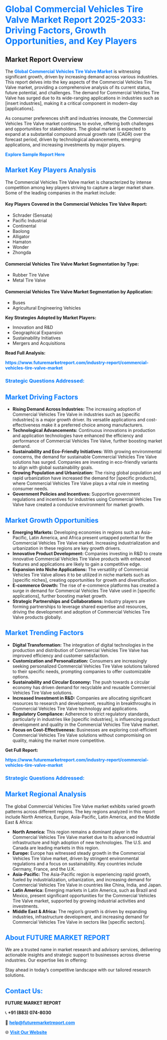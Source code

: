 <h1 style="color: #007BFF;">Global Commercial Vehicles Tire Valve Market Report 2025-2033: Driving Factors, Growth Opportunities, and Key Players</h1>

<section id="overview">
<h2>Market Report Overview</h2>
<p>The <a href="https://www.futuremarketreport.com/industry-report/commercial-vehicles-tire-valve-market" style="color: #007BFF; text-decoration: none;"><strong>Global Commercial Vehicles Tire Valve Market</strong></a> is witnessing significant growth, driven by increasing demand across various industries. This report delves into the key aspects of the Commercial Vehicles Tire Valve market, providing a comprehensive analysis of its current status, future potential, and challenges. The demand for Commercial Vehicles Tire Valve has surged due to its wide-ranging applications in industries such as [insert industries], making it a critical component in modern-day [applications].</p>
<p>As consumer preferences shift and industries innovate, the Commercial Vehicles Tire Valve market continues to evolve, offering both challenges and opportunities for stakeholders. The global market is expected to expand at a substantial compound annual growth rate (CAGR) over the forecast period, driven by technological advancements, emerging applications, and increasing investments by major players.</p>
</section>

<section id="overview">
<p><a href="https://www.futuremarketreport.com/request-sample/reportId=42289" style="color: #007BFF; text-decoration: none;"><strong>Explore Sample Report Here</strong></a></p>
</section>

<section id="key-players">
<h2 style="color: #007BFF;">Market Key Players Analysis</h2>
<p>The Commercial Vehicles Tire Valve market is characterized by intense competition among key players striving to capture a larger market share. Some of the leading companies in the market include:</p>
<h4>Key Players Covered in the Commercial Vehicles Tire Valve Report:</h4>
<ul><li>Schrader (Sensata)</li><li>Pacific Industrial</li><li>Continental</li><li>Baolong</li><li>Alligator</li><li>Hamaton</li><li>Wonder</li><li>Zhongda</li></ul>
<h4>Commercial Vehicles Tire Valve Market Segmentation by Type:</h4>
<ul><li>Rubber Tire Valve</li><li>Metal Tire Valve</li></ul>

<h4>Commercial Vehicles Tire Valve Market Segmentation by Application:</h4>
<ul><li>Buses</li><li>Agricultural Engineering Vehicles</li></ul>
<p><strong>Key Strategies Adopted by Market Players:</strong></p>
<ul>
<li>Innovation and R&D</li>
<li>Geographical Expansion</li>
<li>Sustainability Initiatives</li>
<li>Mergers and Acquisitions</li>
</ul>
</section>

<section>
<p><strong>Read Full Analysis: </strong></p><a href="https://www.futuremarketreport.com/industry-report/commercial-vehicles-tire-valve-market" style="color: #007BFF; text-decoration: none;"><strong>https://www.futuremarketreport.com/industry-report/commercial-vehicles-tire-valve-market</strong></a>
<h3 style="color: #007BFF;">Strategic Questions Addressed:</h3>
</section>

<section id="driving-factors">
<h2 style="color: #007BFF;">Market Driving Factors</h2>
<ul>
<li><strong>Rising Demand Across Industries:</strong> The increasing adoption of Commercial Vehicles Tire Valve in industries such as [specific industries] is a major growth driver. Its versatile applications and cost-effectiveness make it a preferred choice among manufacturers.</li>
<li><strong>Technological Advancements:</strong> Continuous innovations in production and application technologies have enhanced the efficiency and performance of Commercial Vehicles Tire Valve, further boosting market demand.</li>
<li><strong>Sustainability and Eco-Friendly Initiatives:</strong> With growing environmental concerns, the demand for sustainable Commercial Vehicles Tire Valve solutions has surged. Companies are investing in eco-friendly variants to align with global sustainability goals.</li>
<li><strong>Growing Population and Urbanization:</strong> The rising global population and rapid urbanization have increased the demand for [specific products], where Commercial Vehicles Tire Valve plays a vital role in meeting consumer needs.</li>
<li><strong>Government Policies and Incentives:</strong> Supportive government regulations and incentives for industries using Commercial Vehicles Tire Valve have created a conducive environment for market growth.</li>
</ul>
</section>

<section id="growth-opportunities">
<h2 style="color: #007BFF;">Market Growth Opportunities</h2>
<ul>
<li><strong>Emerging Markets:</strong> Developing economies in regions such as Asia-Pacific, Latin America, and Africa present untapped potential for the Commercial Vehicles Tire Valve market. Increasing industrialization and urbanization in these regions are key growth drivers.</li>
<li><strong>Innovative Product Development:</strong> Companies investing in R&D to create innovative Commercial Vehicles Tire Valve products with enhanced features and applications are likely to gain a competitive edge.</li>
<li><strong>Expansion into Niche Applications:</strong> The versatility of Commercial Vehicles Tire Valve allows it to be utilized in niche markets such as [specific niches], creating opportunities for growth and diversification.</li>
<li><strong>E-commerce Growth:</strong> The rise of e-commerce platforms has created a surge in demand for Commercial Vehicles Tire Valve used in [specific applications], further boosting market growth.</li>
<li><strong>Strategic Partnerships and Collaborations:</strong> Industry players are forming partnerships to leverage shared expertise and resources, driving the development and adoption of Commercial Vehicles Tire Valve products globally.</li>
</ul>
</section>

<section id="trending-factors">
<h2 style="color: #007BFF;">Market Trending Factors</h2>
<ul>
<li><strong>Digital Transformation:</strong> The integration of digital technologies in the production and distribution of Commercial Vehicles Tire Valve has improved efficiency and customer satisfaction.</li>
<li><strong>Customization and Personalization:</strong> Consumers are increasingly seeking personalized Commercial Vehicles Tire Valve solutions tailored to their specific needs, prompting companies to offer customizable options.</li>
<li><strong>Sustainability and Circular Economy:</strong> The push towards a circular economy has driven demand for recyclable and reusable Commercial Vehicles Tire Valve solutions.</li>
<li><strong>Increased Investment in R&D:</strong> Companies are allocating significant resources to research and development, resulting in breakthroughs in Commercial Vehicles Tire Valve technology and applications.</li>
<li><strong>Regulatory Compliance:</strong> Adherence to strict regulatory standards, particularly in industries like [specific industries], is influencing product development and quality in the Commercial Vehicles Tire Valve market.</li>
<li><strong>Focus on Cost-Effectiveness:</strong> Businesses are exploring cost-efficient Commercial Vehicles Tire Valve solutions without compromising on quality, making the market more competitive.</li>
</ul>
</section>

<section>
<p><strong>Get Full Report: </strong></p><a href="https://www.futuremarketreport.com/industry-report/commercial-vehicles-tire-valve-market" style="color: #007BFF; text-decoration: none;"><strong>https://www.futuremarketreport.com/industry-report/commercial-vehicles-tire-valve-market</strong></a>
<h3 style="color: #007BFF;">Strategic Questions Addressed:</h3>
</section>


<section id="regional-analysis">
<h2 style="color: #007BFF;">Market Regional Analysis</h2>
<p>The global Commercial Vehicles Tire Valve market exhibits varied growth patterns across different regions. The key regions analyzed in this report include North America, Europe, Asia-Pacific, Latin America, and the Middle East & Africa:</p>
<ul>
<li><strong>North America:</strong> This region remains a dominant player in the Commercial Vehicles Tire Valve market due to its advanced industrial infrastructure and high adoption of new technologies. The U.S. and Canada are leading markets in this region.</li>
<li><strong>Europe:</strong> Europe has witnessed steady growth in the Commercial Vehicles Tire Valve market, driven by stringent environmental regulations and a focus on sustainability. Key countries include Germany, France, and the U.K.</li>
<li><strong>Asia-Pacific:</strong> The Asia-Pacific region is experiencing rapid growth, fueled by industrialization, urbanization, and increasing demand for Commercial Vehicles Tire Valve in countries like China, India, and Japan.</li>
<li><strong>Latin America:</strong> Emerging markets in Latin America, such as Brazil and Mexico, present significant opportunities for the Commercial Vehicles Tire Valve market, supported by growing industrial activities and investments.</li>
<li><strong>Middle East & Africa:</strong> The region’s growth is driven by expanding industries, infrastructure development, and increasing demand for Commercial Vehicles Tire Valve in sectors like [specific sectors].</li>
</ul>
</section>

<footer>
<h2 style="color: #007BFF;">About FUTURE MARKET REPORT</h2>
<p>We are a trusted name in market research and advisory services, delivering actionable insights and strategic support to businesses across diverse industries. Our expertise lies in offering:</p>

<p>Stay ahead in today’s competitive landscape with our tailored research solutions.</p>

<h2 style="color: #007BFF;">Contact Us:</h2>
<p><strong>FUTURE MARKET REPORT</strong></p>
<p>📞 <strong>+91 (883) 074-8030</strong></p>
<p>📧 <strong><a href="mailto:help@futuremarketreport.com" style="color: #007BFF;">help@futuremarketreport.com</a></strong></p>
<p>🌐 <strong><a href="https://www.futuremarketreport.com/" style="color: #007BFF;">Visit Our Website</a></strong></p>
</footer>
